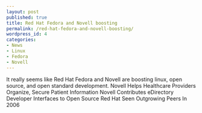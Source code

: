 ```yaml
---
layout: post
published: true
title: Red Hat Fedora and Novell boosting
permalink: /red-hat-fedora-and-novell-boosting/
wordpress_id: 4
categories:
- News
- Linux
- Fedora
- Novell
---
```



It really seems like Red Hat Fedora and Novell are boosting linux, open source, and open standard development. Novell Helps Healthcare Providers Organize, Secure Patient Information  Novell Contributes eDirectory Developer Interfaces to Open Source Red Hat Seen Outgrowing Peers In 2006
